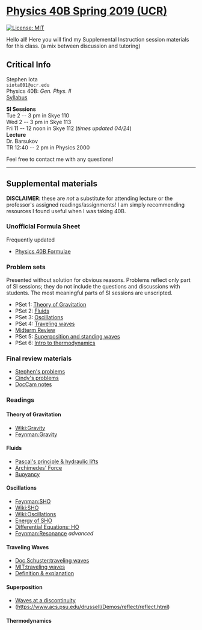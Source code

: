# [Physics 40B Spring 2019 (UCR)](https://stepheniota.com/physics-40b-s19)

[![License: MIT](https://img.shields.io/badge/License-MIT-yellow.svg)](https://opensource.org/licenses/MIT)

Hello all! Here you will find my Supplemental Instruction session materials for this class. (a mix between discussion and tutoring)

## Critical Info

Stephen Iota<br/>
`siota001@ucr.edu`<br/>
Physics 40B: *Gen. Phys. II* <br/>
[Syllabus](./syllabus/2019s-p40b-syllabus.pdf)

**SI Sessions**<br/>
Tue 2 -- 3 pm in Skye 110<br/>
Wed 2 -- 3 pm in Skye 113<br/>
Fri 11 -- 12 noon in Skye 112 (*times updated 04/24*)<br/>
**Lecture**<br/>
Dr. Barsukov<br/>
TR 12:40 -- 2 pm in Physics 2000

Feel free to contact me with any questions!

---
## Supplemental materials
**DISCLAIMER**: these are *not* a substitute for attending lecture or the professor's assigned readings/assignments!
I am simply recommending resources I found useful when I was taking 40B.

### Unofficial Formula Sheet
Frequently updated
* [Physics 40B Formulae](./formulae/P40B_Formulae.pdf)

### Problem sets
Presented without solution for obvious reasons. Problems reflect only part of SI sessions; they do not include the questions and discussions with students. The most meaningful parts of SI sessions are unscripted.

* PSet 1: [Theory of Gravitation](./problem-sets/P40B_S19_PSet1.pdf)
* PSet 2: [Fluids](./problem-sets/P40B_S19_PSet2.pdf)
* PSet 3: [Oscillations](./problem-sets/P40B_S19_PSet3.pdf)
* PSet 4: [Traveling waves](./problem-sets/P40B_S19_PSet4.pdf)
* [Midterm Review](./problem-sets/P40B_S19_MidtermRev.pdf)
* PSet 5: [Superposition and standing waves](./problem-sets/P40B_S19_PSet5.pdf)
* PSet 6: [Intro to thermodynamics](./problem-sets/P40B_S19_PSet6.pdf)

### Final review materials
* [Stephen's problems](./final-review/Problems-Stephen.pdf)
* [Cindy's problems](./final-review/Problems-Cindy.pdf)
* [DocCam notes](./final-review/P40B_FinalReviewNotes.pdf)

### Readings
#### Theory of Gravitation
* [Wiki:Gravity](https://en.wikipedia.org/wiki/Gravity)
* [Feynman:Gravity](http://www.feynmanlectures.caltech.edu/I_07.html)


#### Fluids
* [Pascal's principle & hydraulic lifts](http://hyperphysics.phy-astr.gsu.edu/hbase/pasc.html)
* [Archimedes' Force](http://hyperphysics.phy-astr.gsu.edu/hbase/pbuoy.html)
* [Buoyancy](https://phet.colorado.edu/en/simulation/buoyancy)


#### Oscillations
* [Feynman:SHO](http://www.feynmanlectures.caltech.edu/I_21.html)
* [Wiki:SHO](https://en.wikipedia.org/wiki/Simple_harmonic_motion)
* [Wiki:Oscillations](https://en.wikipedia.org/wiki/Oscillation)
* [Energy of SHO](https://www.youtube.com/watch?v=nvc78QWnDH4)
* [Differential Equations: HO](https://www.youtube.com/watch?v=sxzFpOsvfgU)
* [Feynman:Resonance](http://www.feynmanlectures.caltech.edu/I_23.html) *advanced*


#### Traveling Waves
* [Doc Schuster:traveling waves](https://www.youtube.com/watch?v=GxAyRJjCAsQ)
* [MIT:traveling waves](https://www.youtube.com/watch?v=SnNmbVH5DAM)
* [Definition & explanation](https://www.youtube.com/watch?v=2sO-L3F9X_k)


#### Superposition
* [Waves at a discontinuity](http://physics.usask.ca/~hirose/ep225/animation/reflection/anim-reflection.html)
* (https://www.acs.psu.edu/drussell/Demos/reflect/reflect.html)

#### Thermodynamics
